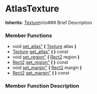 #  AtlasTexture  
**Inherits:** [Texture](class_texture)\\n\\n###  Brief Description  

###  Member Functions 
  * void [set_atlas"](#set_atlas) **(** [Texture](class_texture) atlas  **)**
  * [Texture](class_texture) [get_atlas"](#get_atlas) **(** **)** const
  * void [set_region"](#set_region) **(** [Rect2](class_rect2) region  **)**
  * [Rect2](class_rect2) [get_region"](#get_region) **(** **)** const
  * void [set_margin"](#set_margin) **(** [Rect2](class_rect2) margin  **)**
  * [Rect2](class_rect2) [get_margin"](#get_margin) **(** **)** const
###  Member Function Description  
